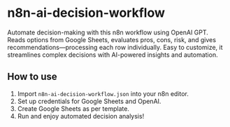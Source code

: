 # n8n-ai-decision-workflow
Automate decision-making with this n8n workflow using OpenAI GPT. Reads options from Google Sheets, evaluates pros, cons, risk, and gives recommendations—processing each row individually. Easy to customize, it streamlines complex decisions with AI-powered insights and automation.


## How to use

1. Import `n8n-ai-decision-workflow.json` into your n8n editor.
2. Set up credentials for Google Sheets and OpenAI.
3. Create Google Sheets as per template.
4. Run and enjoy automated decision analysis!
